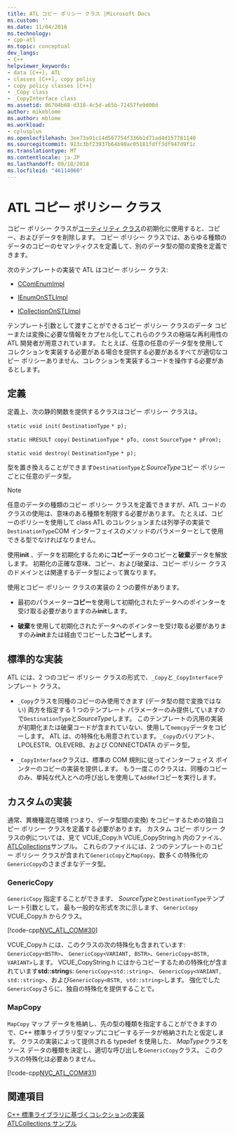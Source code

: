 ```yaml
---
title: ATL コピー ポリシー クラス |Microsoft Docs
ms.custom: ''
ms.date: 11/04/2016
ms.technology:
- cpp-atl
ms.topic: conceptual
dev_langs:
- C++
helpviewer_keywords:
- data [C++], ATL
- classes [C++], copy policy
- copy policy classes [C++]
- _Copy class
- _CopyInterface class
ms.assetid: 06704b68-d318-4c5d-a65b-71457fe9d00d
author: mikeblome
ms.author: mblome
ms.workload:
- cplusplus
ms.openlocfilehash: 3ee73a91c14d567754f336b1d71ad4d157781140
ms.sourcegitcommit: 913c3bf23937b64b90ac05181fdff3df947d9f1c
ms.translationtype: MT
ms.contentlocale: ja-JP
ms.lasthandoff: 09/18/2018
ms.locfileid: "46114060"
---
```

# <a name="atl-copy-policy-classes"></a>ATL コピー ポリシー クラス

コピー ポリシー クラスが[ユーティリティ クラス](../atl/utility-classes.md)の初期化に使用すると、コピー、およびデータを削除します。 コピー ポリシー クラスでは、あらゆる種類のデータのコピーのセマンティクスを定義して、別のデータ型の間の変換を定義できます。

次のテンプレートの実装で ATL はコピー ポリシー クラス:

- [CComEnumImpl](../atl/reference/ccomenumimpl-class.md)

- [IEnumOnSTLImpl](../atl/reference/ienumonstlimpl-class.md)

- [ICollectionOnSTLImpl](../atl/reference/icollectiononstlimpl-class.md)

テンプレート引数として渡すことができるコピー ポリシー クラスのデータ コピーまたは変換に必要な情報をカプセル化してこれらのクラスの極端な再利用性の ATL 開発者が用意されています。 たとえば、任意の任意のデータ型を使用してコレクションを実装する必要がある場合を提供する必要があるすべてが適切なコピー ポリシーありません、コレクションを実装するコードを操作する必要があるとします。

## <a name="definition"></a>定義

定義上、次の静的関数を提供するクラスはコピー ポリシー クラスは。

`static void init(` `DestinationType` `* p);`

`static HRESULT copy(` `DestinationType` `* pTo, const`  `SourceType` `* pFrom);`

`static void destroy(` `DestinationType` `* p);`

型を置き換えることができます`DestinationType`と*SourceType*コピー ポリシーごとに任意のデータ型。

> [!NOTE]
>  任意のデータの種類のコピー ポリシー クラスを定義できますが、ATL コードのクラスの使用は、意味のある種類を制限する必要があります。 たとえば、コピーのポリシーを使用して class ATL のコレクションまたは列挙子の実装で`DestinationType`COM インターフェイスのメソッドのパラメーターとして使用できる型でなければなりません。

使用**init** 、データを初期化するために**コピー**データのコピーと**破棄**データを解放します。 初期化の正確な意味、コピー、および破棄は、コピー ポリシー クラスのドメインとは関連するデータ型によって異なります。

使用とコピー ポリシー クラスの実装の 2 つの要件があります。

- 最初のパラメーター**コピー**を使用して初期化されたデータへのポインターを受け取る必要がありますのみ**init**します。

- **破棄**を使用して初期化されたデータへのポインターを受け取る必要がありますのみ**init**または経由でコピーした**コピー**します。

## <a name="standard-implementations"></a>標準的な実装

ATL には、2 つのコピー ポリシー クラスの形式で、`_Copy`と`_CopyInterface`テンプレート クラス。

- `_Copy`クラスを同種のコピーのみ使用できます (データ型の間で変換ではない) 両方を指定する 1 つのテンプレート パラメーターのみ提供していますので`DestinationType`と*SourceType*します。 このテンプレートの汎用の実装が初期化または破棄コードが含まれていない、使用して`memcpy`データをコピーします。 ATL は、の特殊化も用意されています。`_Copy`のバリアント、LPOLESTR、OLEVERB、および CONNECTDATA のデータ型。

- `_CopyInterface`クラスは、標準の COM 規則に従ってインターフェイス ポインターのコピーの実装を提供します。 もう一度このクラスは、同種のコピーのみ、単純な代入とへの呼び出しを使用して`AddRef`コピーを実行します。

## <a name="custom-implementations"></a>カスタムの実装

通常、異機種混在環境 (つまり、データ型間の変換) をコピーするための独自コピー ポリシー クラスを定義する必要があります。 カスタム コピー ポリシー クラスの例については、見て VCUE_Copy.h VCUE_CopyString.h 内のファイル、 [ATLCollections](../visual-cpp-samples.md)サンプル。 これらのファイルには、2 つのテンプレートのコピー ポリシー クラスが含まれて`GenericCopy`と`MapCopy`、数多くの特殊化の`GenericCopy`のさまざまなデータ型。

### <a name="genericcopy"></a>GenericCopy

`GenericCopy` 指定することができます、 *SourceType*と`DestinationType`テンプレート引数として。 最も一般的な形式を次に示します、 `GenericCopy` VCUE_Copy.h からクラス。

[!code-cpp[NVC_ATL_COM#30](../atl/codesnippet/cpp/atl-copy-policy-classes_1.h)]

VCUE_Copy.h には、このクラスの次の特殊化も含まれています: `GenericCopy<BSTR>`、 `GenericCopy<VARIANT, BSTR>`、`GenericCopy<BSTR, VARIANT>`します。 VCUE_CopyString.h にはからコピーするための特殊化が含まれています**std::string**s: `GenericCopy<std::string>`、 `GenericCopy<VARIANT, std::string>`、および`GenericCopy<BSTR, std::string>`します。 強化でした`GenericCopy`さらに、独自の特殊化を提供することで。

### <a name="mapcopy"></a>MapCopy

`MapCopy` マップ データを格納し、先の型の種類を指定することができますので、C++ 標準ライブラリ型マップにコピーするデータが格納されたと仮定します。 クラスの実装によって提供される typedef を使用した、 *MapType*クラスをソース データの種類を決定し、適切な呼び出しを`GenericCopy`クラス。 このクラスの特殊化は必要ありません。

[!code-cpp[NVC_ATL_COM#31](../atl/codesnippet/cpp/atl-copy-policy-classes_2.h)]

## <a name="see-also"></a>関連項目

[C++ 標準ライブラリに基づくコレクションの実装](../atl/implementing-an-stl-based-collection.md)<br/>
[ATLCollections サンプル](../visual-cpp-samples.md)

